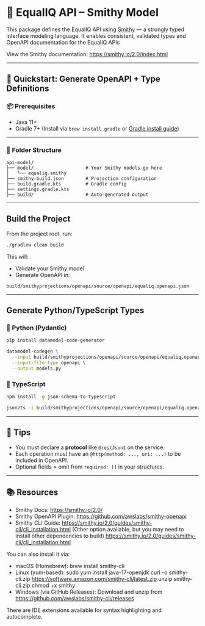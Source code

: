 # 🧬 EqualIQ API – Smithy Model

This package defines the EqualIQ API using [Smithy](https://smithy.io/) — a strongly typed interface modeling language. It enables consistent, validated types and OpenAPI documentation for the EqualIQ APIs

View the Smithy documentation:
https://smithy.io/2.0/index.html


---

## 🚀 Quickstart: Generate OpenAPI + Type Definitions

### 📦 Prerequisites

- Java 11+
- Gradle 7+ (Install via `brew install gradle` or [Gradle install guide](https://gradle.org/install/))

---

### 📁 Folder Structure

```
api-model/
├── model/                   # Your Smithy models go here
│   └── equaliq.smithy
├── smithy-build.json        # Projection configuration
├── build.gradle.kts         # Gradle config
├── settings.gradle.kts
├── build/                   # Auto-generated output
```

---

## Build the Project

From the project root, run:

```bash
./gradlew clean build
```

This will:

- Validate your Smithy model
- Generate OpenAPI in:

```
build/smithyprojections/openapi/source/openapi/equaliq.openapi.json
```

---

## Generate Python/TypeScript Types

### 🐍 Python (Pydantic)

```bash
pip install datamodel-code-generator

datamodel-codegen \
  --input build/smithyprojections/openapi/source/openapi/equaliq.openapi.json \
  --input-file-type openapi \
  --output models.py
```

### 🧠 TypeScript

```bash
npm install -g json-schema-to-typescript

json2ts -i build/smithyprojections/openapi/source/openapi/equaliq.openapi.json -o models.ts
```

---

## 🧠 Tips

- You must declare a **protocol** like `@restJson1` on the service.
- Each operation must have an `@http(method: ..., uri: ...)` to be included in OpenAPI.
- Optional fields = omit from `required: []` in your structures.

---

## 📚 Resources

- Smithy Docs: https://smithy.io/2.0/
- Smithy OpenAPI Plugin: https://github.com/awslabs/smithy-openapi
- Smithy CLI Guide: https://smithy.io/2.0/guides/smithy-cli/cli_installation.html
(Other option available, but you may need to install other dependencies to build)
https://smithy.io/2.0/guides/smithy-cli/cli_installation.html

You can also install it via:
- macOS (Homebrew):
    brew install smithy-cli
- Linux (yum-based):
    sudo yum install java-17-openjdk
    curl -o smithy-cli.zip https://software.amazon.com/smithy-cli/latest.zip
    unzip smithy-cli.zip
    chmod +x smithy
- Windows (via GitHub Releases):
    Download and unzip from https://github.com/awslabs/smithy-cli/releases

There are IDE extensions available for syntax highlighting and autocomplete.
